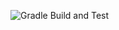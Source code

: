 ![Gradle Build and Test](https://github.com/sibkas/auto_hw_5_2/actions/workflows/gradle.yml/badge.svg)